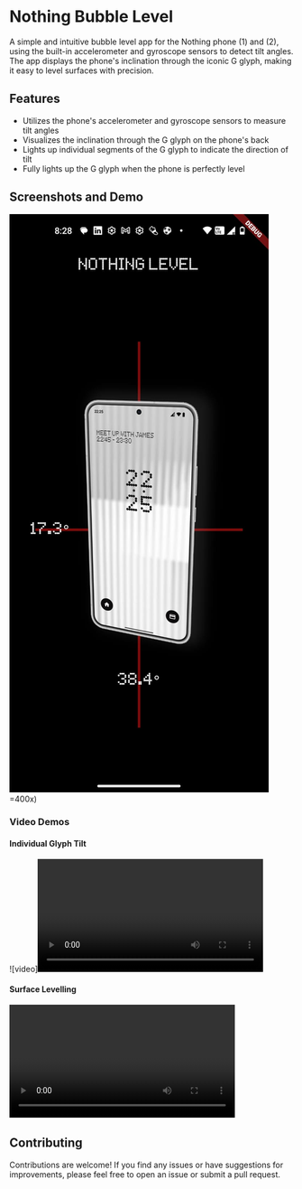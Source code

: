 # Nothing Bubble Level

A simple and intuitive bubble level app for the Nothing phone (1) and (2), using the built-in accelerometer and gyroscope sensors to detect tilt angles. The app displays the phone's inclination through the iconic G glyph, making it easy to level surfaces with precision.

## Features

- Utilizes the phone's accelerometer and gyroscope sensors to measure tilt angles
- Visualizes the inclination through the G glyph on the phone's back
- Lights up individual segments of the G glyph to indicate the direction of tilt
- Fully lights up the G glyph when the phone is perfectly level

## Screenshots and Demo

![App screenshot](https://github.com/gawdam/nothingGyro/blob/main/app_screenshot.jpeg) =400x)

### Video Demos

#### Individual Glyph Tilt

![video]<video controls width="400">
<source src="https://github.com/gawdam/nothingGyro/raw/main/individual_glyph_video.mp4" type="video/mp4">
</video>

#### Surface Levelling

<video controls width="400">
<source src="https://github.com/gawdam/nothingGyro/raw/main/surface_levelling.mp4" type="video/mp4">
</video>

## Contributing
Contributions are welcome! If you find any issues or have suggestions for improvements, please feel free to open an issue or submit a pull request.

